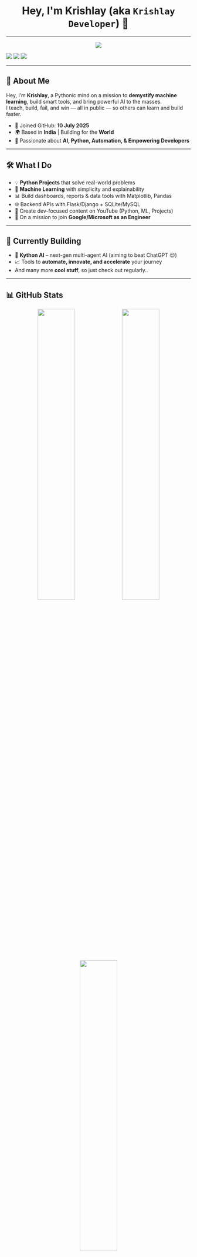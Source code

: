 <h1 align="center">Hey, I'm Krishlay (aka <code>Krishlay Developer</code>) 👋</h1>

---

<p align="center">
  <a href="https://youtube.com/@DevKrishlay" target="_blank">
  <img src="https://img.shields.io/badge/YouTube-%40KrishlayDev-FF0000?style=for-the-badge&logo=youtube&logoColor=white"/>
</a>

  <a href="https://instagram.com/krishlaydev"><img src="https://img.shields.io/badge/Instagram-%40krishlaydev-E4405F?style=for-the-badge&logo=instagram&logoColor=white"/></a>
  <a href="mailto:krishlay2026@gmail.com"><img src="https://img.shields.io/badge/Email-krishlay2026%40gmail.com-D14836?style=for-the-badge&logo=gmail&logoColor=white"/></a>
  <a href="https://whatsapp.com/channel/0029Vb5mRhe8kyyD5NvXdu3E"><img src="https://img.shields.io/badge/WhatsApp-Channel-25D366?style=for-the-badge&logo=whatsapp&logoColor=white" /></a>
</p>

---

## 🚀 About Me

Hey, I’m **Krishlay**, a Pythonic mind on a mission to **demystify machine learning**, build smart tools, and bring powerful AI to the masses.  
I teach, build, fail, and win — all in public — so others can learn and build faster.

- 📅 Joined GitHub: **10 July 2025**  
- 🌍 Based in **India** | Building for the **World**  
- 🔭 Passionate about **AI, Python, Automation, & Empowering Developers**

---

## 🛠️ What I Do

- 💡 **Python Projects** that solve real-world problems
- 🤖 **Machine Learning** with simplicity and explainability
- 📊 Build dashboards, reports & data tools with Matplotlib, Pandas
- 🌐 Backend APIs with Flask/Django + SQLite/MySQL
- 🎥 Create dev-focused content on YouTube (Python, ML, Projects)
- 💼 On a mission to join **Google/Microsoft as an Engineer**

---

## 🔧 Currently Building

- 🧠 **Kython AI** – next-gen multi-agent AI (aiming to beat ChatGPT 😉) 
- 📈 Tools to **automate, innovate, and accelerate** your journey
- And many more **cool stuff**, so just check out regularly..

---

## 📊 GitHub Stats

<p align="center">
  <img src="https://github-readme-stats.vercel.app/api?username=KrishlayDev&show_icons=true&theme=radical" width="45%" />
  <img src="https://github-readme-streak-stats.herokuapp.com?user=KrishlayDev&theme=tokyonight" width="45%" />
</p>

<p align="center">
  <img src="https://github-readme-stats.vercel.app/api/top-langs/?username=KrishlayDev&layout=compact&theme=tokyonight" width="45%" />
</p>

---

## 🌐 Let’s Connect

- 🎥 YouTuber @ [KrishlayDev](https://youtube.com/@DevKrishlay)
- 📬 Email: [krishlay2026@gmail.com](mailto:krishlay2026@gmail.com)  
- 🧠 Instagram: [@krishlaydev](https://instagram.com/krishlaydev)
- 📲 WhatsApp Channel: [Join Here](https://whatsapp.com/channel/0029Vb5mRhe8kyyD5NvXdu3E)  
- 🔗 GitHub: [github.com/KrishlayDev](https://github.com/KrishlayDev)

---

## ⚡ Mission Statement

> **"Empowering the next billion with code, clarity & courage.  
> Let’s automate what’s boring and innovate what matters."**

---

## 🧠 Philosophy

> Code for humans, not just machines.  
> Think sharp, build smart, share freely.

---

## 💬 Message to Visitors

Thanks for stopping by.  
📌 **Star a repo**. 🍴 Fork it. 💬 DM me.  
Let’s **build something legendary together.**

---

<h3 align="center">🌐 Explore More</h3>
<p align="center">
  <a href="https://youtube.com/@DevKrishlay" target="_blank">
    <img src="https://img.shields.io/badge/-Watch%20on%20YouTube-FF0000?style=for-the-badge&logo=youtube&logoColor=white" />
  </a>
  
  <a href="https://github.com/KrishlayDev" target="_blank">
    <img src="https://img.shields.io/badge/-Follow%20on%20GitHub-181717?style=for-the-badge&logo=github&logoColor=white" />
  </a>
  
  <a href="https://instagram.com/krishlaydev" target="_blank">
    <img src="https://img.shields.io/badge/-Follow%20on%20Instagram-E4405F?style=for-the-badge&logo=instagram&logoColor=white" />
  </a>
  
  <a href="mailto:krishlay2026@gmail.com" target="_blank">
    <img src="https://img.shields.io/badge/-Email%20Me-D14836?style=for-the-badge&logo=gmail&logoColor=white" />
  </a>
  
  <a href="https://whatsapp.com/channel/0029Vb5mRhe8kyyD5NvXdu3E" target="_blank">
    <img src="https://img.shields.io/badge/-Join%20My%20WhatsApp%20Channel-25D366?style=for-the-badge&logo=whatsapp&logoColor=white" />
  </a>

  <a href="https://www.chess.com/member/ExpertKrish" target="_blank">
  <img src="https://img.shields.io/badge/-Chess.com%20Profile-3C8039?style=for-the-badge&logo=chess-dot-com&logoColor=white" />
</a>

</p>

<h2 style="color:green;"><center>✨🔥🙌📂🎯 Thank you <b>GitHub for showcasing</b> my journey! 🚀💻❤️🌍📈</center></h2>

